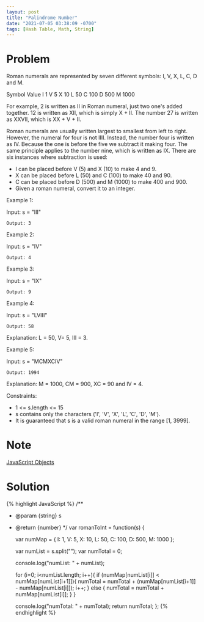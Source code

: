 ```yaml
---
layout: post
title: "Palindrome Number"
date: "2021-07-05 03:38:09 -0700"
tags: [Hash Table, Math, String]
---
```


# Problem

Roman numerals are represented by seven different symbols: I, V, X, L, C, D and M.

Symbol       Value
I             1
V             5
X             10
L             50
C             100
D             500
M             1000

For example, 2 is written as II in Roman numeral, just two one's added together. 12 is written as XII, which is simply X + II. The number 27 is written as XXVII, which is XX + V + II.

Roman numerals are usually written largest to smallest from left to right. However, the numeral for four is not IIII. Instead, the number four is written as IV. Because the one is before the five we subtract it making four. The same principle applies to the number nine, which is written as IX. There are six instances where subtraction is used:

- I can be placed before V (5) and X (10) to make 4 and 9. 
- X can be placed before L (50) and C (100) to make 40 and 90. 
- C can be placed before D (500) and M (1000) to make 400 and 900.
- Given a roman numeral, convert it to an integer.

Example 1:

Input: s = "III"

`Output: 3`

Example 2:

Input: s = "IV"

`Output: 4`

Example 3:

Input: s = "IX"

`Output: 9`

Example 4:

Input: s = "LVIII"

`Output: 58`

Explanation: L = 50, V= 5, III = 3.

Example 5:

Input: s = "MCMXCIV"

`Output: 1994`

Explanation: M = 1000, CM = 900, XC = 90 and IV = 4.
 

Constraints:

- 1 <= s.length <= 15
- s contains only the characters ('I', 'V', 'X', 'L', 'C', 'D', 'M').
- It is guaranteed that s is a valid roman numeral in the range [1, 3999].

# Note

[JavaScript Objects](https://www.w3schools.com/js/js_objects.asp)

# Solution

{% highlight JavaScript %}
/**
 * @param {string} s
 * @return {number}
 */
var romanToInt = function(s) {
    
    var numMap = {
        I: 1,
        V: 5,
        X: 10,
        L: 50,
        C: 100,
        D: 500,
        M: 1000
    };
    
    var numList = s.split("");
    var numTotal = 0;
    
    console.log("numList: " + numList);
        
    for (i=0; i<numList.length; i++){
        if (numMap[numList[i]] < numMap[numList[i+1]]){
            numTotal = numTotal + (numMap[numList[i+1]] - numMap[numList[i]]);
            i++;
        } else {
            numTotal = numTotal + numMap[numList[i]];
        }
    }
    
    console.log("numTotal: " + numTotal);
    return numTotal;
};
{% endhighlight %}
